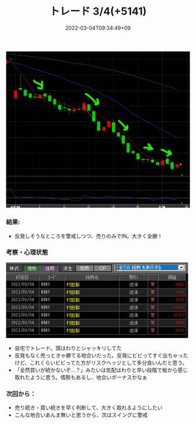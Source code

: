 ﻿---
title: トレード 3/4(+5141)
date: "2022-03-04T09:34:49+09"
image: "220304_/image.png"
thumbnail: 2022-03-04-09-35-44.png
tags: ["trade"]
---

![](2022-03-04-09-35-44.png)

### 結果:

- 反発しそうなところを警戒しつつ、売りのみでIN。大きく全勝！

### 考察・心理状態

![](2022-03-04-09-36-43.png)

- 自宅でトレード。頭はわりとシャッキリしてた
- 反発もなく売っときゃ勝てる地合いだった。反発にビビってすぐ出ちゃったけど、これくらいビビってた方がリスクヘッジとして多分良いんだと思う。
- 「全然買いが続かないぞ…？」みたいは気配はわりと早い段階で板から感じ取れたように思う。情勢もあるし、地合いボーナスかなぁ

### 次回から：

- 売り続き・買い続きを早く判断して、大きく取れるようにしたい
- こんな地合いあんま無いと思うから、次はスイングに警戒